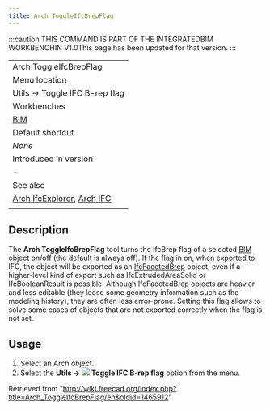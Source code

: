 ```yaml
---
title: Arch ToggleIfcBrepFlag
---
```


:::caution
THIS COMMAND IS PART OF THE INTEGRATEDBIM WORKBENCHIN V1.0This page has been updated for that version.
:::

|                                                                                            |
| ------------------------------------------------------------------------------------------ |
| Arch ToggleIfcBrepFlag                                                                     |
| Menu location                                                                              |
| Utils → Toggle IFC B-rep flag                                                              |
| Workbenches                                                                                |
| [BIM](/BIM_Workbench "BIM Workbench")                                                      |
| Default shortcut                                                                           |
| _None_                                                                                     |
| Introduced in version                                                                      |
| -                                                                                          |
| See also                                                                                   |
| [Arch IfcExplorer](/Arch_IfcExplorer "Arch IfcExplorer"), [Arch IFC](/Arch_IFC "Arch IFC") |
|                                                                                            |

## Description

The **Arch ToggleIfcBrepFlag** tool turns the IfcBrep flag of a selected [BIM](/BIM_Workbench "BIM Workbench") object on/off (the default is always off). If the flag in on, when exported to IFC, the object will be exported as an [IfcFacetedBrep](https://standards.buildingsmart.org/IFC/DEV/IFC4_2/FINAL/HTML/schema/ifcgeometricmodelresource/lexical/ifcfacetedbrep.htm) object, even if a higher-level kind of export such as IfcExtrudedAreaSolid or IfcBooleanResult is possible. Although IfcFacetedBrep objects are heavier and less editable (they loose some geometry information such as the modeling history), they are often less error-prone. Setting this flag allows to solve some cases of objects that are not exported correctly when the flag is not set.

## Usage

1. Select an Arch object.
2. Select the **Utils → ![](/images/Arch_ToggleIfcBrepFlag.svg) Toggle IFC B-rep flag** option from the menu.

Retrieved from "<http://wiki.freecad.org/index.php?title=Arch_ToggleIfcBrepFlag/en&oldid=1465912>"
